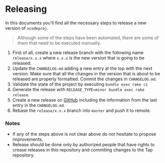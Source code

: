 # Releasing

In this documents you'll find all the necessary steps to release a new version of `xcodeproj`.

> Although some of the steps have been automated, there are some of them that need to be executed manually.

1. First of all, create a new release branch with the following name `release/x.x.x` where `x.x.x` is the new version that is going to be released.
2. Update the `CHANGELOG.md` adding a new entry at the top with the next version. Make sure that all the changes in the version that is about to be released are properly formatted. Commit the changes in `CHANGELOG.md`.
3. Validate the state of the project by executing `bundle exec rake ci`
4. Generate the release with `RELEASE_TYPE=minor bundle exec rake release`.
5. Create a new release on [GitHub](https://github.com/xcode-project-manager/xcodeproj) including the information from the last entry in the `CHANGELOG.md`.
6. Rebase the `release/x.x.x` branch into `master` and push it to remote.

### Notes
- If any of the steps above is not clear above do not hesitate to propose improvements.
- Release should be done only by authorized people that have rights to crease releases in this repository and commiting changes to the Tap repository.
